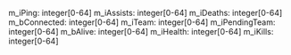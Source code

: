 m_iPing: integer[0-64]
m_iAssists: integer[0-64]
m_iDeaths: integer[0-64]
m_bConnected: integer[0-64]
m_iTeam: integer[0-64]
m_iPendingTeam: integer[0-64]
m_bAlive: integer[0-64]
m_iHealth: integer[0-64]
m_iKills: integer[0-64]